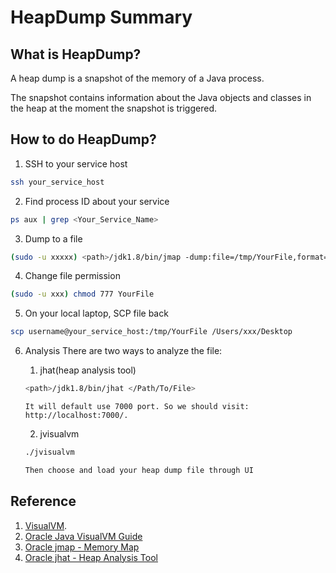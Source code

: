 # HeapDump Summary

## What is HeapDump?
A heap dump is a snapshot of the memory of a Java process.

The snapshot contains information about the Java objects and classes in the heap at the moment the snapshot is triggered.

## How to do HeapDump?
1. SSH to your service host
```bash
ssh your_service_host
```

2. Find process ID about your service
```bash
ps aux | grep <Your_Service_Name>
```

3. Dump to a file
```bash
(sudo -u xxxxx) <path>/jdk1.8/bin/jmap -dump:file=/tmp/YourFile,format=b <process-id-to-dump>
```

4. Change file permission
```bash
(sudo -u xxx) chmod 777 YourFile
```

5. On your local laptop, SCP file back
```bash
scp username@your_service_host:/tmp/YourFile /Users/xxx/Desktop
```

6. Analysis
There are two ways to analyze the file:

    1. jhat(heap analysis tool)
    ```bash
    <path>/jdk1.8/bin/jhat </Path/To/File>
    ```

    ```
    It will default use 7000 port. So we should visit: http://localhost:7000/.
    ```

    2. jvisualvm
    ```bash
    ./jvisualvm

    Then choose and load your heap dump file through UI
    ```

## Reference
1. [VisualVM](https://visualvm.github.io/).
1. [Oracle Java VisualVM Guide](https://docs.oracle.com/javase/8/docs/technotes/guides/visualvm/heapdump.html)
1. [Oracle jmap - Memory Map](https://docs.oracle.com/javase/7/docs/technotes/tools/share/jmap.html)
1. [Oracle jhat - Heap Analysis Tool](https://docs.oracle.com/javase/8/docs/technotes/tools/unix/jhat.html)
